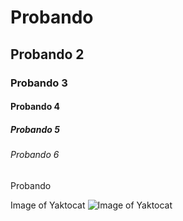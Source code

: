 # Probando 
## Probando 2
### Probando 3
#### Probando 4
##### Probando 5
###### Probando 6
Probando


Image of Yaktocat
![Image of Yaktocat](https://octodex.github.com/images/yaktocat.png)
